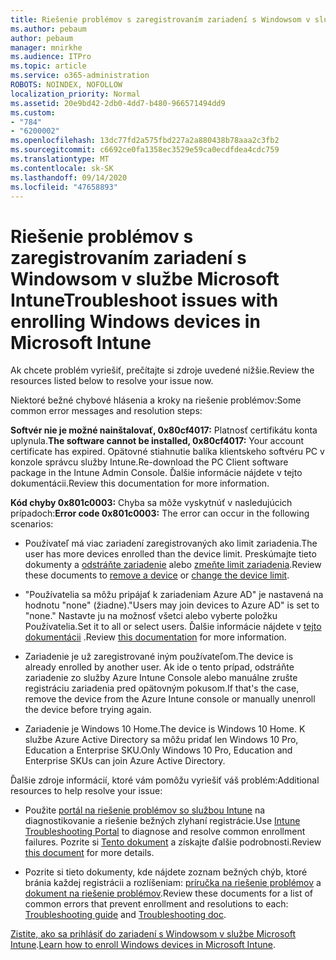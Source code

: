 ```yaml
---
title: Riešenie problémov s zaregistrovaním zariadení s Windowsom v službe Microsoft Intune
ms.author: pebaum
author: pebaum
manager: mnirkhe
ms.audience: ITPro
ms.topic: article
ms.service: o365-administration
ROBOTS: NOINDEX, NOFOLLOW
localization_priority: Normal
ms.assetid: 20e9bd42-2db0-4dd7-b480-966571494dd9
ms.custom:
- "784"
- "6200002"
ms.openlocfilehash: 13dc77fd2a575fbd227a2a880438b78aaa2c3fb2
ms.sourcegitcommit: c6692ce0fa1358ec3529e59ca0ecdfdea4cdc759
ms.translationtype: MT
ms.contentlocale: sk-SK
ms.lasthandoff: 09/14/2020
ms.locfileid: "47658893"
---
```

# <a name="troubleshoot-issues-with-enrolling-windows-devices-in-microsoft-intune"></a><span data-ttu-id="8d4b7-102">Riešenie problémov s zaregistrovaním zariadení s Windowsom v službe Microsoft Intune</span><span class="sxs-lookup"><span data-stu-id="8d4b7-102">Troubleshoot issues with enrolling Windows devices in Microsoft Intune</span></span>

<span data-ttu-id="8d4b7-103">Ak chcete problém vyriešiť, prečítajte si zdroje uvedené nižšie.</span><span class="sxs-lookup"><span data-stu-id="8d4b7-103">Review the resources listed below to resolve your issue now.</span></span>
  
<span data-ttu-id="8d4b7-104">Niektoré bežné chybové hlásenia a kroky na riešenie problémov:</span><span class="sxs-lookup"><span data-stu-id="8d4b7-104">Some common error messages and resolution steps:</span></span>
  
 <span data-ttu-id="8d4b7-105">**Softvér nie je možné nainštalovať, 0x80cf4017:** Platnosť certifikátu konta uplynula.</span><span class="sxs-lookup"><span data-stu-id="8d4b7-105">**The software cannot be installed, 0x80cf4017:** Your account certificate has expired.</span></span> <span data-ttu-id="8d4b7-106">Opätovné stiahnutie balíka klientskeho softvéru PC v konzole správcu služby Intune.</span><span class="sxs-lookup"><span data-stu-id="8d4b7-106">Re-download the PC Client software package in the Intune Admin Console.</span></span> <span data-ttu-id="8d4b7-107">Ďalšie informácie nájdete v tejto dokumentácii.</span><span class="sxs-lookup"><span data-stu-id="8d4b7-107">Review this documentation for more information.</span></span>
  
 <span data-ttu-id="8d4b7-108">**Kód chyby 0x801c0003:** Chyba sa môže vyskytnúť v nasledujúcich prípadoch:</span><span class="sxs-lookup"><span data-stu-id="8d4b7-108">**Error code 0x801c0003:** The error can occur in the following scenarios:</span></span>
  
-  <span data-ttu-id="8d4b7-109">Používateľ má viac zariadení zaregistrovaných ako limit zariadenia.</span><span class="sxs-lookup"><span data-stu-id="8d4b7-109">The user has more devices enrolled than the device limit.</span></span> <span data-ttu-id="8d4b7-110">Preskúmajte tieto dokumenty a [odstráňte zariadenie](https://docs.microsoft.com/intune/devices-wipe) alebo [zmeňte limit zariadenia](https://docs.microsoft.com/intune/enrollment-restrictions-set#set-device-limit-restrictions).</span><span class="sxs-lookup"><span data-stu-id="8d4b7-110">Review these documents to [remove a device](https://docs.microsoft.com/intune/devices-wipe) or [change the device limit](https://docs.microsoft.com/intune/enrollment-restrictions-set#set-device-limit-restrictions).</span></span>

-  <span data-ttu-id="8d4b7-111">"Používatelia sa môžu pripájať k zariadeniam Azure AD" je nastavená na hodnotu "none" (žiadne).</span><span class="sxs-lookup"><span data-stu-id="8d4b7-111">"Users may join devices to Azure AD" is set to "none."</span></span> <span data-ttu-id="8d4b7-112">Nastavte ju na možnosť všetci alebo vyberte položku Používatelia.</span><span class="sxs-lookup"><span data-stu-id="8d4b7-112">Set it to all or select users.</span></span> <span data-ttu-id="8d4b7-113">Ďalšie informácie nájdete v [tejto dokumentácii](https://docs.microsoft.com/azure/active-directory/device-management-azure-portal#configure-device-settings) .</span><span class="sxs-lookup"><span data-stu-id="8d4b7-113">Review [this documentation](https://docs.microsoft.com/azure/active-directory/device-management-azure-portal#configure-device-settings) for more information.</span></span>

-  <span data-ttu-id="8d4b7-114">Zariadenie je už zaregistrované iným používateľom.</span><span class="sxs-lookup"><span data-stu-id="8d4b7-114">The device is already enrolled by another user.</span></span> <span data-ttu-id="8d4b7-115">Ak ide o tento prípad, odstráňte zariadenie zo služby Azure Intune Console alebo manuálne zrušte registráciu zariadenia pred opätovným pokusom.</span><span class="sxs-lookup"><span data-stu-id="8d4b7-115">If that's the case, remove the device from the Azure Intune console or manually unenroll the device before trying again.</span></span>

-  <span data-ttu-id="8d4b7-116">Zariadenie je Windows 10 Home.</span><span class="sxs-lookup"><span data-stu-id="8d4b7-116">The device is Windows 10 Home.</span></span> <span data-ttu-id="8d4b7-117">K službe Azure Active Directory sa môžu pridať len Windows 10 Pro, Education a Enterprise SKU.</span><span class="sxs-lookup"><span data-stu-id="8d4b7-117">Only Windows 10 Pro, Education and Enterprise SKUs can join Azure Active Directory.</span></span>

<span data-ttu-id="8d4b7-118">Ďalšie zdroje informácií, ktoré vám pomôžu vyriešiť váš problém:</span><span class="sxs-lookup"><span data-stu-id="8d4b7-118">Additional resources to help resolve your issue:</span></span>
  
-  <span data-ttu-id="8d4b7-119">Použite [portál na riešenie problémov so službou Intune](https://devicemanagement.microsoft.com/#blade/Microsoft_Intune_DeviceSettings/TroubleshootBlade) na diagnostikovanie a riešenie bežných zlyhaní registrácie.</span><span class="sxs-lookup"><span data-stu-id="8d4b7-119">Use [Intune Troubleshooting Portal](https://devicemanagement.microsoft.com/#blade/Microsoft_Intune_DeviceSettings/TroubleshootBlade) to diagnose and resolve common enrollment failures.</span></span> <span data-ttu-id="8d4b7-120">Pozrite si [Tento dokument](https://docs.microsoft.com/intune/help-desk-operators) a získajte ďalšie podrobnosti.</span><span class="sxs-lookup"><span data-stu-id="8d4b7-120">Review [this document](https://docs.microsoft.com/intune/help-desk-operators) for more details.</span></span>

-  <span data-ttu-id="8d4b7-121">Pozrite si tieto dokumenty, kde nájdete zoznam bežných chýb, ktoré bránia každej registrácii a rozlíšeniam: [príručka na riešenie problémov](https://support.microsoft.com/help/4089533/troubleshooting-windows-device-enrollment-problems-in-microsoft-intune) a [dokument na riešenie problémov](https://docs.microsoft.com/intune-classic/troubleshoot/troubleshoot-device-enrollment-in-intune).</span><span class="sxs-lookup"><span data-stu-id="8d4b7-121">Review these documents for a list of common errors that prevent enrollment and resolutions to each: [Troubleshooting guide](https://support.microsoft.com/help/4089533/troubleshooting-windows-device-enrollment-problems-in-microsoft-intune) and [Troubleshooting doc](https://docs.microsoft.com/intune-classic/troubleshoot/troubleshoot-device-enrollment-in-intune).</span></span>

<span data-ttu-id="8d4b7-122">[Zistite, ako sa prihlásiť do zariadení s Windowsom v službe Microsoft Intune](https://docs.microsoft.com/intune/windows-enroll).</span><span class="sxs-lookup"><span data-stu-id="8d4b7-122">[Learn how to enroll Windows devices in Microsoft Intune](https://docs.microsoft.com/intune/windows-enroll).</span></span>
